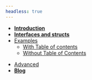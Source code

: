 ```yaml
---
headless: true
---
```


- [**Introduction**](/docs/intro)
- [**Interfaces and structs**](/docs/interfaces)
- [Examples](/docs/examples)
  - [With Table of contents](/docs/with-toc)
  - [Without Table of Contents](/docs/without-toc)

<!-- - **More Examples**
- [Server](/docs/server)
- [Client](/docs/client) -->

- [Advanced](/docs/advanced)
- [**Blog**](/posts)
